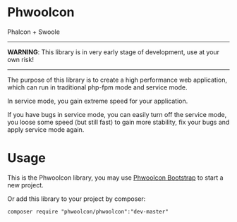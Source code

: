 # Phwoolcon
Phalcon + Swoole

***

**WARNING**: This library is in very early stage of development, use at your own risk!

***

The purpose of this library is to create a high performance web application,
which can run in traditional php-fpm mode and service mode.

In service mode, you gain extreme speed for your application.

If you have bugs in service mode, you can easily turn off the service mode, you loose some speed (but still fast) to gain more stability, fix your bugs and apply service mode again.

# Usage
This is the Phwoolcon library, you may use [Phwoolcon Bootstrap](https://github.com/phwoolcon/bootstrap) to start a new project.

Or add this library to your project by composer:

```
composer require "phwoolcon/phwoolcon":"dev-master"
```
